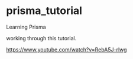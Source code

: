 # prisma_tutorial
Learning Prisma 

working through this tutorial.

https://www.youtube.com/watch?v=RebA5J-rlwg